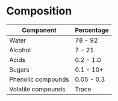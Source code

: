 # Composition

| Component          | Percentage |
| ------------------ | ---------- |
| Water              | 78 - 92    |
| Alcohol            | 7 - 21     |
| Acids              | 0.2 - 1.0  |
| Sugars             | 0.1 - 10+  |
| Phenolic compounds | 0.05 - 0.3 |
| Volatile compounds | Trace      |
